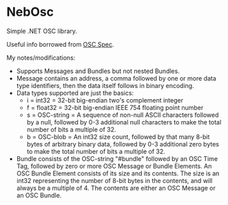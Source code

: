 # NebOsc
Simple .NET OSC library.

Useful info borrowed from [OSC Spec](http://opensoundcontrol.org/spec-1_0).

My notes/modifications:
- Supports Messages and Bundles but not nested Bundles.
- Message contains an address, a comma followed by one or more data type identifiers, then the data itself follows in binary encoding.
- Data types supported are just the basics:
  - i = int32 = 32-bit big-endian two's complement integer
  - f = float32 = 32-bit big-endian IEEE 754 floating point number
  - s = OSC-string = A sequence of non-null ASCII characters followed by a null, followed by 0-3 additional null characters to make the total number of bits a multiple of 32.
  - b = OSC-blob = An int32 size count, followed by that many 8-bit bytes of arbitrary binary data, followed by 0-3 additional zero bytes to make the total number of bits a multiple of 32.
- Bundle consists of the OSC-string "#bundle" followed by an OSC Time Tag, followed by zero or more OSC Message or Bundle Elements. An OSC Bundle Element consists of its size and its contents. The size is an int32 representing the number of 8-bit bytes in the contents, and will always be a multiple of 4. The contents are either an OSC Message or an OSC Bundle.
